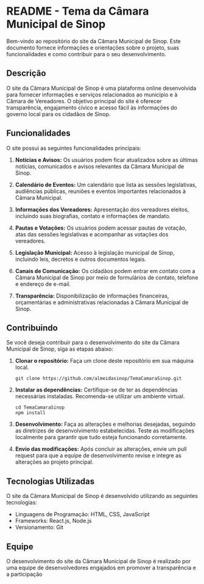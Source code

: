 # README - Tema da Câmara Municipal de Sinop

Bem-vindo ao repositório do site da Câmara Municipal de Sinop. Este documento fornece informações e orientações sobre o projeto, suas funcionalidades e como contribuir para o seu desenvolvimento.

## Descrição

O site da Câmara Municipal de Sinop é uma plataforma online desenvolvida para fornecer informações e serviços relacionados ao município e à Câmara de Vereadores. O objetivo principal do site é oferecer transparência, engajamento cívico e acesso fácil às informações do governo local para os cidadãos de Sinop.

## Funcionalidades

O site possui as seguintes funcionalidades principais:

1. **Notícias e Avisos:** Os usuários podem ficar atualizados sobre as últimas notícias, comunicados e avisos relevantes da Câmara Municipal de Sinop.

2. **Calendário de Eventos:** Um calendário que lista as sessões legislativas, audiências públicas, reuniões e eventos importantes relacionados à Câmara Municipal.

3. **Informações dos Vereadores:** Apresentação dos vereadores eleitos, incluindo suas biografias, contato e informações de mandato.

4. **Pautas e Votações:** Os usuários podem acessar pautas de votação, atas das sessões legislativas e acompanhar as votações dos vereadores.

5. **Legislação Municipal:** Acesso à legislação municipal de Sinop, incluindo leis, decretos e outros documentos legais.

6. **Canais de Comunicação:** Os cidadãos podem entrar em contato com a Câmara Municipal de Sinop por meio de formulários de contato, telefone e endereço de e-mail.

7. **Transparência:** Disponibilização de informações financeiras, orçamentárias e administrativas relacionadas à Câmara Municipal de Sinop.

## Contribuindo

Se você deseja contribuir para o desenvolvimento do site da Câmara Municipal de Sinop, siga as etapas abaixo:

1. **Clonar o repositório:** Faça um clone deste repositório em sua máquina local.

   ```
   git clone https://github.com/almeidasinop/TemaCamaraSinop.git
   ```

2. **Instalar as dependências:** Certifique-se de ter as dependências necessárias instaladas. Recomenda-se utilizar um ambiente virtual.

   ```
   cd TemaCamaraSinop
   npm install
   ```

3. **Desenvolvimento:** Faça as alterações e melhorias desejadas, seguindo as diretrizes de desenvolvimento estabelecidas. Teste as modificações localmente para garantir que tudo esteja funcionando corretamente.

4. **Envio das modificações:** Após concluir as alterações, envie um pull request para que a equipe de desenvolvimento revise e integre as alterações ao projeto principal.

## Tecnologias Utilizadas

O site da Câmara Municipal de Sinop é desenvolvido utilizando as seguintes tecnologias:

- Linguagens de Programação: HTML, CSS, JavaScript
- Frameworks: React.js, Node.js
- Versionamento: Git

## Equipe

O desenvolvimento do site da Câmara Municipal de Sinop é realizado por uma equipe de desenvolvedores engajados em promover a transparência e a participação
